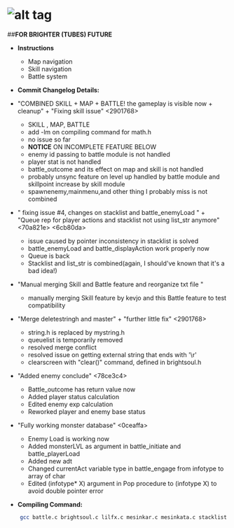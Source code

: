 # ![alt tag](https://cloud.githubusercontent.com/assets/23205405/20060403/97729e1a-a52d-11e6-922b-a879f2b7212a.jpg)
##**FOR BRIGHTER (TUBES) FUTURE**

* **Instructions**
  * Map navigation
  * Skill navigation
  * Battle system

* **Commit Changelog Details:**
 * "COMBINED SKILL + MAP + BATTLE! the gameplay is visible now + cleanup" + "Fixing skill issue" <f908f46> <2901768>
     - SKILL , MAP, BATTLE
     - add -lm on compiling command for math.h
     - no issue so far
     - **NOTICE** ON INCOMPLETE FEATURE BELOW
     - enemy id passing to battle module is not handled
     - player stat is not handled
     - battle_outcome and its effect on map and skill is not handled
     - probably unsync feature on level up handled by battle module and skillpoint increase by skill module
     - spawnenemy,mainmenu,and other thing I probably miss is not combined

 * " fixing issue #4, changes on stacklist and battle_enemyLoad " + "Queue rep for player actions and stacklist not using list_str anymore" <70a821e> <6cb80da>
     - issue caused by pointer inconsistency in stacklist is solved
     - battle_enemyLoad and battle_displayAction work properly now
     - Queue is back
     - Stacklist and list_str is combined(again, I should've known that it's a bad idea!)
     
 * "Manual merging Skill and Battle feature and reorganize txt file " <a42e502>
     - manually merging Skill feature by kevjo and this Battle feature to test compatibility
     
  * "Merge deletestringh and master" + "further little fix" <f908f46> <2901768>
     - string.h is replaced by mystring.h
     - queuelist is temporarily removed
     - resolved merge conflict
     - resolved issue on getting external string that ends with '\r'
     - clearscreen with "clear()" command, defined in brightsoul.h
     
  * "Added enemy conclude" <78ce3c4>
     - Battle_outcome has return value now
     - Added player status calculation
     - Edited enemy exp calculation
     - Reworked player and enemy base status

  * "Fully working monster database" <0ceaffa>
     - Enemy Load is working now
     - Added monsterLVL as argument in battle_initiate and battle_playerLoad
     - Added new adt
     - Changed currentAct variable type in battle_engage from infotype to array of char
     - Edited (infotype* X) argument in Pop procedure to (infotype X) to avoid double pointer error 
 
* **Compiling Command:**
```bash
	gcc battle.c brightsoul.c lilfx.c mesinkar.c mesinkata.c stacklist.c queue.c reader.c narrate.c monsterdb.c mystring.c tree.c skill.c listskill.c map.c point.c -o atest -lm
```
